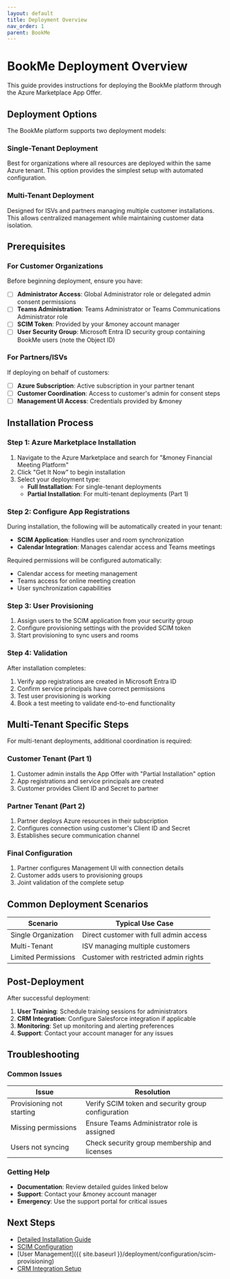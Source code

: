 ```yaml
---
layout: default
title: Deployment Overview
nav_order: 1
parent: BookMe
---
```


# BookMe Deployment Overview

This guide provides instructions for deploying the BookMe platform through the Azure Marketplace App Offer.

## Deployment Options

The BookMe platform supports two deployment models:

### Single-Tenant Deployment

Best for organizations where all resources are deployed within the same Azure tenant. This option provides the simplest setup with automated configuration.

### Multi-Tenant Deployment

Designed for ISVs and partners managing multiple customer installations. This allows centralized management while maintaining customer data isolation.

## Prerequisites

### For Customer Organizations

Before beginning deployment, ensure you have:

- [ ] **Administrator Access**: Global Administrator role or delegated admin consent permissions
- [ ] **Teams Administration**: Teams Administrator or Teams Communications Administrator role
- [ ] **SCIM Token**: Provided by your &money account manager
- [ ] **User Security Group**: Microsoft Entra ID security group containing BookMe users (note the Object ID)

### For Partners/ISVs

If deploying on behalf of customers:

- [ ] **Azure Subscription**: Active subscription in your partner tenant
- [ ] **Customer Coordination**: Access to customer's admin for consent steps
- [ ] **Management UI Access**: Credentials provided by &money

## Installation Process

### Step 1: Azure Marketplace Installation

1. Navigate to the Azure Marketplace and search for "&money Financial Meeting Platform"
2. Click "Get It Now" to begin installation
3. Select your deployment type:
   - **Full Installation**: For single-tenant deployments
   - **Partial Installation**: For multi-tenant deployments (Part 1)

### Step 2: Configure App Registrations

During installation, the following will be automatically created in your tenant:

- **SCIM Application**: Handles user and room synchronization
- **Calendar Integration**: Manages calendar access and Teams meetings

Required permissions will be configured automatically:

- Calendar access for meeting management
- Teams access for online meeting creation
- User synchronization capabilities

### Step 3: User Provisioning

1. Assign users to the SCIM application from your security group
2. Configure provisioning settings with the provided SCIM token
3. Start provisioning to sync users and rooms

### Step 4: Validation

After installation completes:

1. Verify app registrations are created in Microsoft Entra ID
2. Confirm service principals have correct permissions
3. Test user provisioning is working
4. Book a test meeting to validate end-to-end functionality

## Multi-Tenant Specific Steps

For multi-tenant deployments, additional coordination is required:

### Customer Tenant (Part 1)

1. Customer admin installs the App Offer with "Partial Installation" option
2. App registrations and service principals are created
3. Customer provides Client ID and Secret to partner

### Partner Tenant (Part 2)

1. Partner deploys Azure resources in their subscription
2. Configures connection using customer's Client ID and Secret
3. Establishes secure communication channel

### Final Configuration

1. Partner configures Management UI with connection details
2. Customer adds users to provisioning groups
3. Joint validation of the complete setup

## Common Deployment Scenarios

| Scenario            | Typical Use Case                       |
| ------------------- | -------------------------------------- |
| Single Organization | Direct customer with full admin access |
| Multi-Tenant        | ISV managing multiple customers        |
| Limited Permissions | Customer with restricted admin rights  |

## Post-Deployment

After successful deployment:

1. **User Training**: Schedule training sessions for administrators
2. **CRM Integration**: Configure Salesforce integration if applicable
3. **Monitoring**: Set up monitoring and alerting preferences
4. **Support**: Contact your account manager for any issues

## Troubleshooting

### Common Issues

| Issue                     | Resolution                                         |
| ------------------------- | -------------------------------------------------- |
| Provisioning not starting | Verify SCIM token and security group configuration |
| Missing permissions       | Ensure Teams Administrator role is assigned        |
| Users not syncing         | Check security group membership and licenses       |

### Getting Help

- **Documentation**: Review detailed guides linked below
- **Support**: Contact your &money account manager
- **Emergency**: Use the support portal for critical issues

## Next Steps

- [Detailed Installation Guide](marketplace-installation)
- [SCIM Configuration](scim-provisioning-setup)
- [User Management]({{ site.baseurl }}/deployment/configuration/scim-provisioning)
- [CRM Integration Setup](salesforce-setup)
